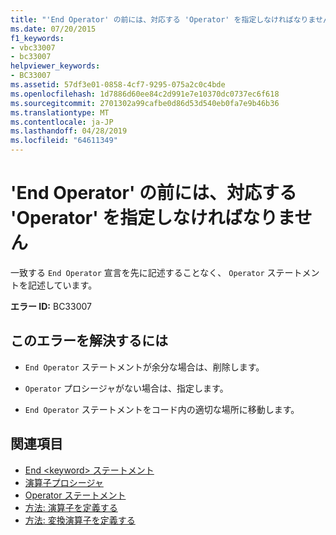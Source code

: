 ```yaml
---
title: "'End Operator' の前には、対応する 'Operator' を指定しなければなりません"
ms.date: 07/20/2015
f1_keywords:
- vbc33007
- bc33007
helpviewer_keywords:
- BC33007
ms.assetid: 57df3e01-0858-4cf7-9295-075a2c0c4bde
ms.openlocfilehash: 1d7886d60ee84c2d991e7e10370dc0737ec6f618
ms.sourcegitcommit: 2701302a99cafbe0d86d53d540eb0fa7e9b46b36
ms.translationtype: MT
ms.contentlocale: ja-JP
ms.lasthandoff: 04/28/2019
ms.locfileid: "64611349"
---
```

# <a name="end-operator-must-be-preceded-by-a-matching-operator"></a>'End Operator' の前には、対応する 'Operator' を指定しなければなりません
一致する `End Operator` 宣言を先に記述することなく、 `Operator` ステートメントを記述しています。  
  
 **エラー ID:** BC33007  
  
## <a name="to-correct-this-error"></a>このエラーを解決するには  
  
- `End Operator` ステートメントが余分な場合は、削除します。  
  
- `Operator` プロシージャがない場合は、指定します。  
  
- `End Operator` ステートメントをコード内の適切な場所に移動します。  
  
## <a name="see-also"></a>関連項目

- [End \<keyword> ステートメント](../../visual-basic/language-reference/statements/end-keyword-statement.md)
- [演算子プロシージャ](../../visual-basic/programming-guide/language-features/procedures/operator-procedures.md)
- [Operator ステートメント](../../visual-basic/language-reference/statements/operator-statement.md)
- [方法: 演算子を定義する](../../visual-basic/programming-guide/language-features/procedures/how-to-define-an-operator.md)
- [方法: 変換演算子を定義する](../../visual-basic/programming-guide/language-features/procedures/how-to-define-a-conversion-operator.md)
